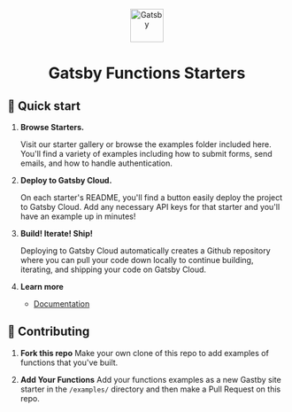<p align="center">
  <a href="https://www.gatsbyjs.com/?utm_source=starter&utm_medium=readme&utm_campaign=functions-starters">
    <img alt="Gatsby" src="https://www.gatsbyjs.com/Gatsby-Monogram.svg" width="60" />
  </a>
</p>
<h1 align="center">
  Gatsby Functions Starters
</h1>

## 🚀 Quick start

1.  **Browse Starters.**

    Visit our starter gallery or browse the examples folder included here. You'll find a variety of examples including how to submit forms, send emails, and how to handle authentication.

2.  **Deploy to Gatsby Cloud.**

    On each starter's README, you'll find a button easily deploy the project to Gatsby Cloud. Add any necessary API keys for that starter and you'll have an example up in minutes!


3.  **Build! Iterate! Ship!**

    Deploying to Gatsby Cloud automatically creates a Github repository where you can pull your code down locally to continue building, iterating, and shipping your code on Gatsby Cloud.

4.  **Learn more**

    - [Documentation](https://www.gatsbyjs.com/docs/functions?utm_source=starter&utm_medium=readme&utm_campaign=minimal-starter)

## 🙌 Contributing
1. **Fork this repo**
    Make your own clone of this repo to add examples of functions that you've built.

2. **Add Your Functions**
    Add your functions examples as a new Gastby site starter in the `/examples/` directory and then make a Pull Request on this repo.


